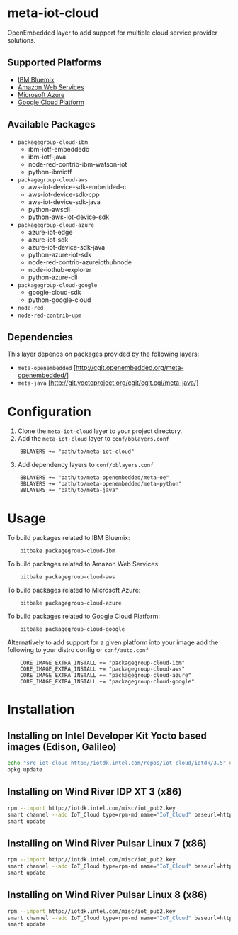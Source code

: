 meta-iot-cloud
==============
OpenEmbedded layer to add support for multiple cloud service provider solutions.

## Supported Platforms
* [IBM Bluemix](https://console.ng.bluemix.net/)
* [Amazon Web Services](https://aws.amazon.com/)
* [Microsoft Azure](https://azure.microsoft.com/)
* [Google Cloud Platform](https://cloud.google.com/)

## Available Packages
* `packagegroup-cloud-ibm`
    * ibm-iotf-embeddedc
    * ibm-iotf-java
    * node-red-contrib-ibm-watson-iot
    * python-ibmiotf
* `packagegroup-cloud-aws`
    * aws-iot-device-sdk-embedded-c
    * aws-iot-device-sdk-cpp
    * aws-iot-device-sdk-java
    * python-awscli
    * python-aws-iot-device-sdk
* `packagegroup-cloud-azure`
    * azure-iot-edge
    * azure-iot-sdk
    * azure-iot-device-sdk-java
    * python-azure-iot-sdk
    * node-red-contrib-azureiothubnode
    * node-iothub-explorer
    * python-azure-cli
* `packagegroup-cloud-google`
    * google-cloud-sdk
    * python-google-cloud
* `node-red`
* `node-red-contrib-upm`

## Dependencies
This layer depends on packages provided by the following layers:
* `meta-openembedded` [http://cgit.openembedded.org/meta-openembedded/]
* `meta-java` [http://git.yoctoproject.org/cgit/cgit.cgi/meta-java/]

Configuration
=============
1. Clone the `meta-iot-cloud` layer to your project directory.
2. Add the `meta-iot-cloud` layer to `conf/bblayers.conf`
```bitbake
	BBLAYERS += "path/to/meta-iot-cloud"
```
3. Add dependency layers to `conf/bblayers.conf`
```bitbake
	BBLAYERS += "path/to/meta-openembedded/meta-oe"
	BBLAYERS += "path/to/meta-openembedded/meta-python"
	BBLAYERS += "path/to/meta-java"
```

Usage
=====
To build packages related to IBM Bluemix:
```shell
	bitbake packagegroup-cloud-ibm
```
	
To build packages related to Amazon Web Services:
```shell
	bitbake packagegroup-cloud-aws
```

To build packages related to Microsoft Azure:
```shell
	bitbake packagegroup-cloud-azure
```

To build packages related to Google Cloud Platform:
```shell
	bitbake packagegroup-cloud-google
```

Alternatively to add support for a given platform into your image add the following to your distro config or `conf/auto.conf`

```bitbake
    CORE_IMAGE_EXTRA_INSTALL += "packagegroup-cloud-ibm"
    CORE_IMAGE_EXTRA_INSTALL += "packagegroup-cloud-aws"
    CORE_IMAGE_EXTRA_INSTALL += "packagegroup-cloud-azure"
    CORE_IMAGE_EXTRA_INSTALL += "packagegroup-cloud-google"
```

Installation
============

Installing on Intel Developer Kit Yocto based images (Edison, Galileo)
----------------------------------------------------------------------

``` bash
echo "src iot-cloud http://iotdk.intel.com/repos/iot-cloud/iotdk/3.5" > /etc/opkg/iot-cloud.conf
opkg update
```

Installing on Wind River IDP XT 3 (x86)
---------------------------------------

``` bash
rpm --import http://iotdk.intel.com/misc/iot_pub2.key
smart channel --add IoT_Cloud type=rpm-md name="IoT_Cloud" baseurl=http://iotdk.intel.com/repos/iot-cloud/wrlinux7/rcpl13/
smart update
```

Installing on Wind River Pulsar Linux 7 (x86)
---------------------------------------------

``` bash
rpm --import http://iotdk.intel.com/misc/iot_pub2.key
smart channel --add IoT_Cloud type=rpm-md name="IoT_Cloud" baseurl=http://iotdk.intel.com/repos/iot-cloud/pulsar/7/
smart update
```

Installing on Wind River Pulsar Linux 8 (x86)
---------------------------------------------

``` bash
rpm --import http://iotdk.intel.com/misc/iot_pub2.key
smart channel --add IoT_Cloud type=rpm-md name="IoT_Cloud" baseurl=http://iotdk.intel.com/repos/iot-cloud/pulsar/8/
smart update
```

